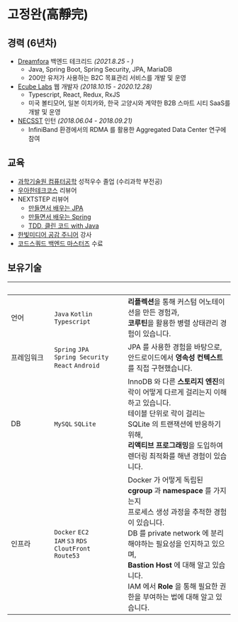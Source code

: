 # 고정완(高靜完)

## 경력 (6년차)

- [Dreamfora](https://github.com/ghojeong/resume/blob/main/dreamfora/README.md) 백엔드 테크리드 *(2021.8.25 - )*
  - Java, Spring Boot, Spring Security, JPA, MariaDB
  - 200만 유저가 사용하는 B2C 목표관리 서비스를 개발 및 운영
- [Ecube Labs](https://github.com/ghojeong/resume/blob/main/ecubelabs/README.md) 웹 개발자 *(2018.10.15 - 2020.12.28)*
  - Typescript, React, Redux, RxJS
  - 미국 볼티모어, 일본 이치카와, 한국 고양시와 계약한 B2B 스마트 시티 SaaS를 개발 및 운영
- [NECSST](https://next.cs.vt.edu) 인턴 *(2018.06.04 - 2018.09.21)*
  - InfiniBand 환경에서의 RDMA 를 활용한 Aggregated Data Center 연구에 참여

## 교육

- [과학기술원 컴퓨터공학](https://cse.unist.ac.kr) 성적우수 졸업 (수리과학 부전공)
- [우아한테크코스](https://www.woowacourse.io) 리뷰어
- NEXTSTEP 리뷰어
  - [만들면서 배우는 JPA](https://edu.nextstep.camp/c/UHESCzBt)
  - [만들면서 배우는 Spring](https://edu.nextstep.camp/c/4YUvqn9V)
  - [TDD, 클린 코드 with Java](https://edu.nextstep.camp/c/8fWRxNWU)
- [한빛미디어 공감 주니어](http://www.hanbit.co.kr/store/education/edu_view.html?p_code=S3414110334) 강사
- [코드스쿼드 백엔드 마스터즈](https://codesquad.kr) 수료

## 보유기술

|&nbsp;&nbsp;&nbsp;&nbsp;&nbsp;&nbsp;&nbsp;&nbsp;&nbsp;&nbsp;&nbsp;&nbsp;&nbsp;&nbsp;&nbsp;&nbsp;&nbsp;&nbsp;&nbsp;|&nbsp;&nbsp;&nbsp;&nbsp;&nbsp;&nbsp;&nbsp;&nbsp;&nbsp;&nbsp;&nbsp;&nbsp;&nbsp;&nbsp;&nbsp;&nbsp;&nbsp;&nbsp;&nbsp;&nbsp;&nbsp;&nbsp;&nbsp;&nbsp;&nbsp;&nbsp;&nbsp;&nbsp;&nbsp;&nbsp;&nbsp;&nbsp;&nbsp;&nbsp;&nbsp;||
|--|--|--|
|언어|`Java` `Kotlin` <br> `Typescript`|**리플렉션**을 통해 커스텀 어노테이션을 만든 경험과, <br> **코루틴**을 활용한 병렬 상태관리 경험이 있습니다.|
|프레임워크|`Spring` `JPA` <br> `Spring Security` <br> `React` `Android`|JPA 를 사용한 경험을 바탕으로, <br> 안드로이드에서 **영속성 컨텍스트**를 직접 구현했습니다.|
|DB|`MySQL` `SQLite`|InnoDB 와 다른 **스토리지 엔진**의 락이 어떻게 다르게 걸리는지 이해하고 있습니다. <br> 테이블 단위로 락이 걸리는 SQLite 의 트랜잭션에 반응하기 위해, <br> **리액티브 프로그래밍**을 도입하여 렌더링 최적화를 해낸 경험이 있습니다.|
|인프라|`Docker` `EC2` <br> `IAM` `S3` `RDS` <br> `CloutFront` <br> `Route53`|Docker 가 어떻게 독립된 **cgroup** 과 **namespace** 를 가지는지 <br> 프로세스 생성 과정을 추적한 경험이 있습니다. <br> DB 를 private network 에 분리해야하는 필요성을 인지하고 있으며, <br> **Bastion Host** 에 대해 알고 있습니다. <br> IAM 에서 **Role** 을 통해 필요한 권한을 부여하는 법에 대해 알고 있습니다.|

